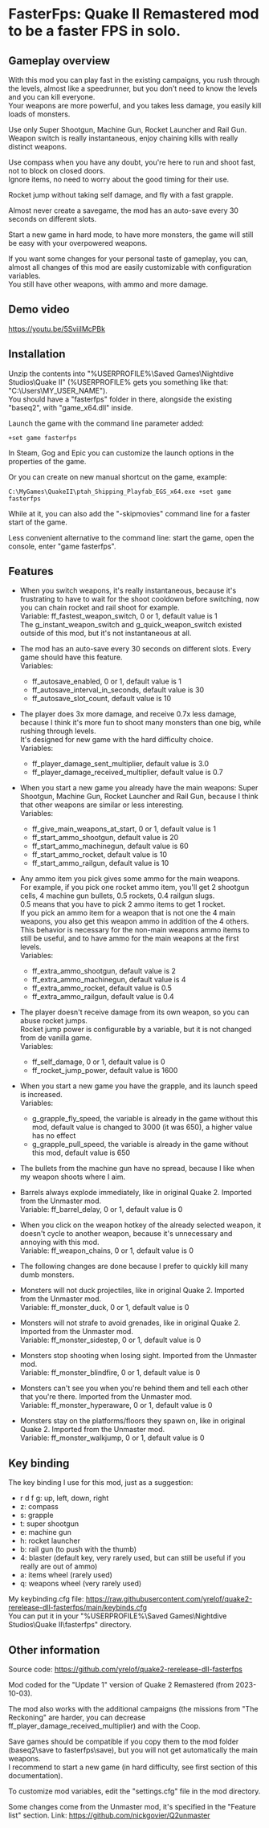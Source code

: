 # FasterFps: Quake II Remastered mod to be a faster FPS in solo.  

## Gameplay overview

With this mod you can play fast in the existing campaigns, you rush through the levels, almost like a speedrunner, but you don't need to know the levels and you can kill everyone.  
Your weapons are more powerful, and you takes less damage, you easily kill loads of monsters.  

Use only Super Shootgun, Machine Gun, Rocket Launcher and Rail Gun.  
Weapon switch is really instantaneous, enjoy chaining kills with really distinct weapons.  

Use compass when you have any doubt, you're here to run and shoot fast, not to block on closed doors.  
Ignore items, no need to worry about the good timing for their use.  

Rocket jump without taking self damage, and fly with a fast grapple.  

Almost never create a savegame, the mod has an auto-save every 30 seconds on different slots.  

Start a new game in hard mode, to have more monsters, the game will still be easy with your overpowered weapons.  

If you want some changes for your personal taste of gameplay, you can, almost all changes of this mod are easily customizable with configuration variables.  
You still have other weapons, with ammo and more damage.  

## Demo video

https://youtu.be/5SviiIMcPBk

## Installation

Unzip the contents into "%USERPROFILE%\Saved Games\Nightdive Studios\Quake II\" (%USERPROFILE% gets you something like that: "C:\Users\MY_USER_NAME\").  
You should have a "fasterfps" folder in there, alongside the existing "baseq2", with "game_x64.dll" inside.  

Launch the game with the command line parameter added:  
```
+set game fasterfps
```
In Steam, Gog and Epic you can customize the launch options in the properties of the game.  

Or you can create on new manual shortcut on the game, example:  
```
C:\MyGames\QuakeII\ptah_Shipping_Playfab_EGS_x64.exe +set game fasterfps
```

While at it, you can also add the "-skipmovies" command line for a faster start of the game.  

Less convenient alternative to the command line: start the game, open the console, enter "game fasterfps".  

## Features

- When you switch weapons, it's really instantaneous, because it's frustrating to have to wait for the shoot cooldown before switching, now you can chain rocket and rail shoot for example.  
Variable: ff_fastest_weapon_switch, 0 or 1, default value is 1  
The g_instant_weapon_switch and g_quick_weapon_switch existed outside of this mod, but it's not instantaneous at all.  

- The mod has an auto-save every 30 seconds on different slots. Every game should have this feature.  
Variables:  
  - ff_autosave_enabled, 0 or 1, default value is 1  
  - ff_autosave_interval_in_seconds, default value is 30  
  - ff_autosave_slot_count, default value is 10  

- The player does 3x more damage, and receive 0.7x less damage, because I think it's more fun to shoot many monsters than one big, while rushing through levels.  
It's designed for new game with the hard difficulty choice.  
Variables:  
  - ff_player_damage_sent_multiplier, default value is 3.0  
  - ff_player_damage_received_multiplier, default value is 0.7  

- When you start a new game you already have the main weapons: Super Shootgun, Machine Gun, Rocket Launcher and Rail Gun, because I think that other weapons are similar or less interesting.  
Variables:  
  - ff_give_main_weapons_at_start, 0 or 1, default value is 1  
  - ff_start_ammo_shootgun, default value is 20  
  - ff_start_ammo_machinegun, default value is 60  
  - ff_start_ammo_rocket, default value is 10  
  - ff_start_ammo_railgun, default value is 10  

- Any ammo item you pick gives some ammo for the main weapons.  
For example, if you pick one rocket ammo item, you'll get 2 shootgun cells, 4 machine gun bullets, 0.5 rockets, 0.4 railgun slugs.  
0.5 means that you have to pick 2 ammo items to get 1 rocket.  
If you pick an ammo item for a weapon that is not one the 4 main weapons, you also get this weapon ammo in addition of the 4 others.  
This behavior is necessary for the non-main weapons ammo items to still be useful, and to have ammo for the main weapons at the first levels.  
Variables:  
  - ff_extra_ammo_shootgun, default value is 2  
  - ff_extra_ammo_machinegun, default value is 4   
  - ff_extra_ammo_rocket, default value is 0.5  
  - ff_extra_ammo_railgun, default value is 0.4  

- The player doesn't receive damage from its own weapon, so you can abuse rocket jumps.  
Rocket jump power is configurable by a variable, but it is not changed from de vanilla game.  
Variables:  
  - ff_self_damage, 0 or 1, default value is 0  
  - ff_rocket_jump_power, default value is 1600  

- When you start a new game you have the grapple, and its launch speed is increased.  
Variables:  
  - g_grapple_fly_speed, the variable is already in the game without this mod, default value is changed to 3000 (it was 650), a higher value has no effect  
  - g_grapple_pull_speed, the variable is already in the game without this mod, default value is 650  

- The bullets from the machine gun have no spread, because I like when my weapon shoots where I aim.  

- Barrels always explode immediately, like in original Quake 2. Imported from the Unmaster mod.  
Variable: ff_barrel_delay, 0 or 1, default value is 0  

- When you click on the weapon hotkey of the already selected weapon, it doesn't cycle to another weapon, because it's unnecessary and annoying with this mod.  
Variable: ff_weapon_chains, 0 or 1, default value is 0  

- The following changes are done because I prefer to quickly kill many dumb monsters.  

- Monsters will not duck projectiles, like in original Quake 2. Imported from the Unmaster mod.  
Variable: ff_monster_duck, 0 or 1, default value is 0  

- Monsters will not strafe to avoid grenades, like in original Quake 2. Imported from the Unmaster mod.  
Variable: ff_monster_sidestep, 0 or 1, default value is 0  

- Monsters stop shooting when losing sight. Imported from the Unmaster mod.  
Variable: ff_monster_blindfire, 0 or 1, default value is 0  

- Monsters can't see you when you're behind them and tell each other that you're there. Imported from the Unmaster mod.  
Variable: ff_monster_hyperaware, 0 or 1, default value is 0  

- Monsters stay on the platforms/floors they spawn on, like in original Quake 2. Imported from the Unmaster mod.  
Variable: ff_monster_walkjump, 0 or 1, default value is 0  

## Key binding

The key binding I use for this mod, just as a suggestion:  
- r d f g: up, left, down, right  
- z: compass  
- s: grapple  
- t: super shootgun  
- e: machine gun  
- h: rocket launcher  
- b: rail gun (to push with the thumb)  
- 4: blaster (default key, very rarely used, but can still be useful if you really are out of ammo)  
- a: items wheel (rarely used)  
- q: weapons wheel (very rarely used)  

My keybinding.cfg file: https://raw.githubusercontent.com/yrelof/quake2-rerelease-dll-fasterfps/main/keybinds.cfg  
You can put it in your "%USERPROFILE%\Saved Games\Nightdive Studios\Quake II\fasterfps" directory.

## Other information

Source code: https://github.com/yrelof/quake2-rerelease-dll-fasterfps  

Mod coded for the "Update 1" version of Quake 2 Remastered (from 2023-10-03).  

The mod also works with the additional campaigns (the missions from "The Reckoning" are harder, you can decrease ff_player_damage_received_multiplier) and with the Coop.

Save games should be compatible if you copy them to the mod folder (baseq2\save to fasterfps\save), but you will not get automatically the main weapons.  
I recommend to start a new game (in hard difficulty, see first section of this documentation).  

To customize mod variables, edit the "settings.cfg" file in the mod directory.

Some changes come from the Unmaster mod, it's specified in the "Feature list" section. Link: https://github.com/nickgovier/Q2unmaster  